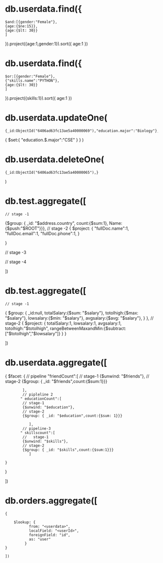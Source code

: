 # db.userdata.find({
    $and:[{gender:"Female"},
    {age:{$ne:15}},
    {age:{$lt: 30}}
    ]
}).project({age:1,gender:1}).sort({ age:1 })

<!-- ---------         ---------------- -->
# db.userdata.find({
    $or:[{gender:"Female"},
    {"skills.name":"PYTHON"},
    {age:{$lt: 30}}
    ]
}).project({skills:1}).sort({ age:1 })

# db.userdata.updateOne(
    {_id:ObjectId("6406ad63fc13ae5a40000069"),"education.major":"Biology"}, 
{
    $set:{
        "education.$.major":"CSE"
    }
}
)


# db.userdata.deleteOne(
    {_id:ObjectId("6406ad63fc13ae5a40000065"),}

)
# db.test.aggregate([
    // stage -1

{$group: { _id: "$address.country",
count:{$sum:1},
Name:{$push:"$ROOT"}}},
// stage -2
{
    $project: {
        "fullDoc.name":1,
        "fullDoc.email":1,
        "fullDoc.phone":1,
    }
    
}

// stage -3



// stage -4

])


# db.test.aggregate([
    // stage -1

{
    $group: {
    _id:null,
    totalSalary:{$sum: "$salary"},
    totolhigh:{$max: "$salary"},
        lowsalary:{$min: "$salary"},
        avgsalary:{$avg: "$salary"},
}
},
// stage-2
{
    $project: {
         totalSalary:1,
           lowsalary:1,
        avgsalary:1,
          totolhigh:"$totolhigh",
          rangeBetweenMaxandMin:{$subtract: ["$totolhigh","$lowsalary"]}
    }
}

])


<!-- $facet -->

# db.userdata.aggregate([
   

{
    $facet: {
        // pipeline
        "friendCount":[
            // stage-1
            {$unwind: "$friends"},
            // stage-2
            {$group: { _id: "$friends",count:{$sum:1}}}
            
            ],
            // pipleline 2
           " educationCount":[
            // stage-1
            {$unwind: "$education"},
            // stage-2
            {$group: { _id: "$education",count:{$sum: 1}}}
               
               ],
            // pipeline-3
           " skillscount":[
            //   stage-1
            {$unwind: "$skills"},
            // stage-2
            {$group: { _id: "$skills",count:{$sum:1}}}
               ]
            
    }
}


])

<!-- lookup -->
# db.orders.aggregate([
    {
        
        $lookup: {
               from: "<userdata>",
               localField: "<userId>",
               foreignField: "id",
               as: "user"
             }
    }
    
    ])

 

 
 

